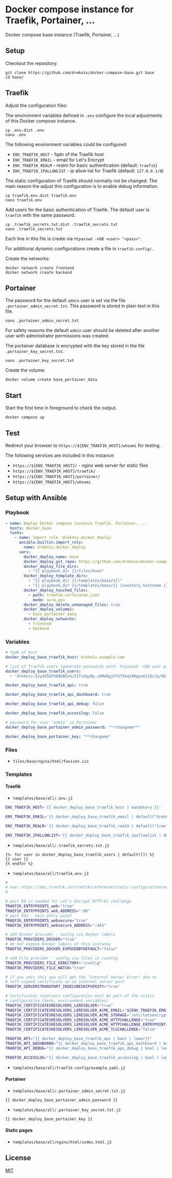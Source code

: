 # Docker compose instance for Traefik, Portainer, ...

Docker compose base instance (Traefik, Portainer, ...)

## Setup

Checkout the repository:

``` console
git clone https://github.com/dreknix/docker-compose-base.git base
cd base/
```

## Traefik

Adjust the configuration files:

The environment variables defined in `.env` configure the local adjustments of
this Docker compose instance.

``` console
cp .env.dist .env
nano .env
```

The following environment variables could be configured:

* `ENV_TRAEFIK_HOST` - fqdn of the Traefik host
* `ENV_TRAEFIK_EMAIL` - email for Let's Encrypt
* `ENV_TRAEFIK_REALM` - realm for basic authentication (default: `traefik`)
* `ENV_TRAEFIK_IPALLOWLIST` - ip allow list for Traefik (default: `127.0.0.1/8`)

The static configuration of Traefik should normally not be changed. The main
reason the adjust this configuration is to enable debug information.

``` console
cp traefik.env.dist traefik.env
nano traefik.env
```

Add users for the basic authentication of Traefik. The default user is `traefik`
with the same password.

``` console
cp .traefik_secrets.txt.dist .traefik_secrets.txt
nano .traefik_secrets.txt
```

Each line in this file is create via `htpasswd -nbB <user> "<pass>"`.

For additional dynamic configurations create a file in `traefik-config/`.

Create the networks:

``` console
docker network create frontend
docker network create backend
```

## Portainer

The password for the default `admin` user is set via the file
`.portainer_admin_secret.txt`. This password is stored in plain text in this
file.

``` console
nano .portainer_admin_secret.txt
```

For safety reasons the default `admin` user should be deleted after another user
with administrator permissions was created.

The portainer database is encrypted with the key stored in the file
`.portainer_key_secret.txt`.

``` console
nano .portainer_key_secret.txt
```

Create the volume:

``` console
docker volume create base_portainer_data
```

## Start

Start the first time in foreground to check the output.

``` console
docker compose up
```

## Test

Redirect your browser to `https://${ENV_TRAEFIK_HOST}/whoami` for testing.

The following services are included in this instance:

* `https://${ENV_TRAEFIK_HOST}/` - nginx web server for static files
* `https://${ENV_TRAEFIK_HOST}/traefik/`
* `https://${ENV_TRAEFIK_HOST}/portainer/`
* `https://${ENV_TRAEFIK_HOST}/whoami`

## Setup with Ansible

### Playbook

``` yaml
- name: Deploy Docker compose instance Traefik, Portainer, ...
  hosts: docker_base
  tasks:
    - name: Import role 'dreknix.docker_deploy'
      ansible.builtin.import_role:
        name: dreknix.docker_deploy
      vars:
        docker_deploy_name: base
        docker_deploy_git_repo: https://github.com/dreknix/docker-compose-base
        docker_deploy_file_dirs:
          - "{{ playbook_dir }}/files/base"
        docker_deploy_template_dirs:
          - "{{ playbook_dir }}/templates/base/all"
          - "{{ playbook_dir }}/templates/base/{{ inventory_hostname }}"
        docker_deploy_touched_files:
          - path: traefik-certs/acme.json
            mode: u=rw,go=
        docker_deploy_delete_unmanaged_files: true
        docker_deploy_volumes:
          - base_portainer_data
        docker_deploy_networks:
          - frontend
          - backend
```

### Variables

``` yaml
# fqdm of host
docker_deploy_base_traefik_host: dreknix.example.com

# list of Traefik users (generate passwords with: htpasswd -nbB user pass)
docker_deploy_base_traefik_users:
  - 'dreknix:$2y$05$P388kB5vG/I1Tv3qy8p.uOMeDgjh7ST54qS4RppuXjCQzJq/9U76C'

docker_deploy_base_traefik_api: true

docker_deploy_base_traefik_api_dashboard: true

docker_deploy_base_traefik_api_debug: false

docker_deploy_base_traefik_accesslog: false

# password for user 'admin' in Portainer
docker_deploy_base_portainer_admin_password: "**changeme**"

docker_deploy_base_portainer_key: "**changeme"
```

### Files

* `files/base/nginx/html/favicon.ico`

### Templates

#### Traefik

* `templates/base/all/.env.j2`

``` bash
ENV_TRAEFIK_HOST='{{ docker_deploy_base_traefik_host | mandatory }}'

ENV_TRAEFIK_EMAIL='{{ docker_deploy_base_traefik_email | default("dreknix@proton.me) }}'

ENV_TRAEFIK_REALM='{{ docker_deploy_base_traefik_realm | default("traefik") }}'

ENV_TRAEFIK_IPALLOWLIST='{{ docker_deploy_base_traefik_ipallowlist | default("127.0.0.1/8") }}'
```

* `templates/base/all/.traefik_secrets.txt.j2`

``` text
{%- for user in docker_deploy_base_traefik_users | default([]) %}
{{ user }}
{% endfor %}
```

* `templates/base/all/traefik.env.j2`

``` bash
#
# see: https://doc.traefik.io/traefik/reference/static-configuration/env/
#

# port 80 is needed for Let's Encrypt HTTP-01 challenge
TRAEFIK_ENTRYPOINTS_web="true"
TRAEFIK_ENTRYPOINTS_web_ADDRESS=":80"
# port 443 - main entry point
TRAEFIK_ENTRYPOINTS_websecure="true"
TRAEFIK_ENTRYPOINTS_websecure_ADDRESS=":443"

# add Docker provider - config via Docker labels
TRAEFIK_PROVIDERS_DOCKER="true"
# do not expose Docker labels of this instance
TRAEFIK_PROVIDERS_DOCKER_EXPOSEDBYDEFAULT="false"

# add File provider - config via files in /config
TRAEFIK_PROVIDERS_FILE_DIRECTORY="/config"
TRAEFIK_PROVIDERS_FILE_WATCH="true"

# if you omit this you will get the "Internal Server Error" due to
# self-signed certificate on an internal server port
TRAEFIK_SERVERSTRANSPORT_INSECURESKIPVERIFY="true"

# Certificates resolvers configuration must be part of the static
# configuration (here, environment variables)
TRAEFIK_CERTIFICATESRESOLVERS_LERESOLVER="true"
TRAEFIK_CERTIFICATESRESOLVERS_LERESOLVER_ACME_EMAIL="${ENV_TRAEFIK_EMAIL}"
TRAEFIK_CERTIFICATESRESOLVERS_LERESOLVER_ACME_STORAGE="/etc/letsencrypt/acme.json"
TRAEFIK_CERTIFICATESRESOLVERS_LERESOLVER_ACME_HTTPCHALLENGE="true"
TRAEFIK_CERTIFICATESRESOLVERS_LERESOLVER_ACME_HTTPCHALLENGE_ENTRYPOINT="web"
TRAEFIK_CERTIFICATESRESOLVERS_LERESOLVER_ACME_TLSCHALLENGE="false"

TRAEFIK_API="{{ docker_deploy_base_traefik_api | bool | lower}}"
TRAEFIK_API_DASHBOARD="{{ docker_deploy_base_traefik_api_dashboard | bool | lower }}"
TRAEFIK_API_DEBUG="{{ docker_deploy_base_traefik_api_debug | bool | lower }}"

TRAEFIK_ACCESSLOG="{{ docker_deploy_base_traefik_accesslog | bool | lower }}"
```

* `templates/base/all/traefik-config/example.yaml.j2`

#### Portainer

* `templates/base/all/.portainer_admin_secret.txt.j2`

``` text
{{ docker_deploy_base_portainer_admin_password }}
```

* `templates/base/all/.portainer_key_secret.txt.j2`

``` text
{{ docker_deploy_base_portainer_key }}
```

#### Static pages

* `templates/base/all/nginx/html/index.html.j2`

## License

[MIT](https://github.com/dreknix/docker-compose-base/blob/main/LICENSE)
